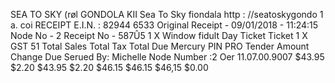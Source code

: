 SEA TO SKY (røl GONDOLA KII Sea To Sky fiondala http : //seatoskygondo 1 a. coi RECEIPT E.I.N. : 82944 6533 Original Receipt - 09/01/2018 - 11:24:15 Node No - 2 Receipt No - 587Û5 1 X Window fidult Day Ticket Ticket 1 X GST 51 Total Sales Total Tax Total Due Mercury PIN PRO Tender Amount Change Due Serued By: Michelle Node Number :2 Oer 11.07.00.9007 $43.95 $2.20 $43.95 $2.20 $46.15 $46.15 $46,15 $0.00